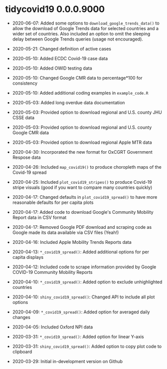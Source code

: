 # tidycovid19 0.0.0.9000

* 2020-06-07: Added some options to `download_google_trends_data()` to allow the download of Google Trends data for selected countries and a wider set of countries. Also included an option to omit the sleeping delay between Google Trends queries (usage not encouraged). 

* 2020-05-21: Changed definition of active cases

* 2020-05-10: Added ECDC Covid-19 case data

* 2020-05-10: Added OWID testing data

* 2020-05-10: Changed Google CMR data to percentage*100 for consistency

* 2020-05-10: Added additional coding examples in `example_code.R`

* 2020-05-03: Added long overdue data documentation

* 2020-05-03: Provided option to download regional and U.S. county JHU CSSE data

* 2020-05-03: Provided option to download regional and U.S. county Google CMR data

* 2020-05-03: Provided option to download regional Apple MTR data

* 2020-04-30: Incorporated the new format for OxCGRT Government Respose data

* 2020-04-26: Included `map_covid19()` to produce choropleth maps of the Covid-19 spread

* 2020-04-25: Included `plot_covid19_stripes()` to produce Covid-19 stripe visuals (good if you want to compare many countries quickly)

* 2020-04-17: Changed defaults in `plot_covid19_spread()` to have more reasonable defaults for per capita plots

* 2020-04-17: Added code to download Google's Community Mobility Report data in CSV format

* 2020-04-17: Removed Google PDF download and scraping code as Google made its data available via CSV files (Yeah!) 

* 2020-04-16: Included Apple Mobility Trends Reports data

* 2020-04-13: `*_covid19_spread()`: Added additional options for per capita displays

* 2020-04-12: Included code to scrape information provided by Google COVID-19 Community Mobility Reports

* 2020-04-10: `*_covid19_spread()`: Added option to exclude unhighlighted countries

* 2020-04-10: `shiny_covid19_spread()`: Changed API to include all plot options

* 2020-04-09: `*_covid19_spread()`: Added option for averaged daily changes

* 2020-04-05: Included Oxford NPI data

* 2020-03-31: `*_covid19_spread()`: Added option for linear Y-axis

* 2020-03-31: `shiny_covid19_spread()`: Added option to copy plot code to clipboard

* 2020-03-29: Initial in-development version on Github
